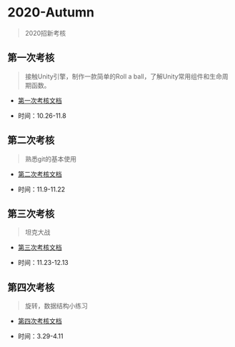 # 2020-Autumn
> 2020招新考核

## 第一次考核

> 接触Unity引擎，制作一款简单的Roll a ball，了解Unity常用组件和生命周期函数。


- [第一次考核文档](./Doc/第一次考核文档.md)

- 时间：10.26-11.8

## 第二次考核

> 熟悉git的基本使用

- [第二次考核文档](./Doc/第二次考核文档.md)

- 时间：11.9-11.22

## 第三次考核

> 坦克大战

- [第三次考核文档](./Doc/第三次考核文档.md)

- 时间：11.23-12.13

## 第四次考核

> 旋转，数据结构小练习

- [第四次考核文档](./Doc/第四次考核文档.md)

- 时间：3.29-4.11